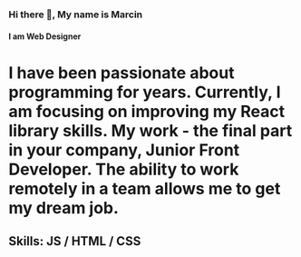### Hi there 👋, My name is Marcin
#### I am Web Designer

# I have been passionate about programming for years. Currently, I am focusing on improving my React library skills. My work - the final part in your company, Junior Front Developer. The ability to work remotely in a team allows me to get my dream job.

## Skills: JS / HTML / CSS 







